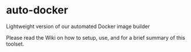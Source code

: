 # auto-docker

Lightweight version of our automated Docker image builder

Please read the Wiki on how to setup, use, and for a brief summary of this toolset.